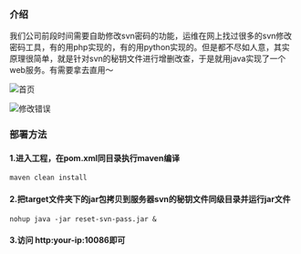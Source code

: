 ### 介绍
​      	我们公司前段时间需要自助修改svn密码的功能，运维在网上找过很多的svn修改密码工具，有的用php实现的，有的用python实现的。但是都不尽如人意，其实原理很简单，就是针对svn的秘钥文件进行增删改查，于是就用java实现了一个web服务。有需要拿去直用～

![首页](https://github.com/swalikh/SVN-password-reset-tools/src/main/resources/static/img/error.png)

![修改错误](https://github.com/swalikh/SVN-password-reset-tools/src/main/resources/static/img/success.png)

### 部署方法

#### 1.进入工程，在pom.xml同目录执行maven编译

```
maven clean install
```

#### 2.把target文件夹下的jar包拷贝到服务器svn的秘钥文件同级目录并运行jar文件

```
nohup java -jar reset-svn-pass.jar &
```

#### 3.访问 http:your-ip:10086即可

